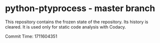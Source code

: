# python-ptyprocess - master branch

This repository contains the frozen state of the repository.
Its history is cleared. It is used only for static code
analysis with Codacy.

Commit Time: 1711604351